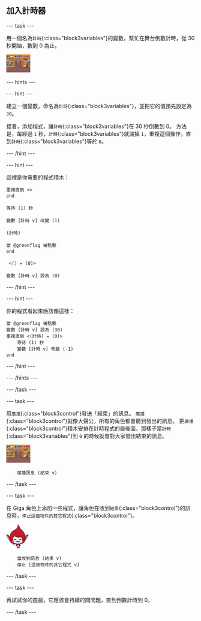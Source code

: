 ## 加入計時器

--- task ---

用一個名為`計時`{:class="block3variables"}的變數，幫忙在舞台倒數計時，從 30 秒開始，數到 0 為止。

![舞台角色](images/stage-sprite.png)

--- hints ---


--- hint ---

建立一個變數，命名為`計時`{:class="block3variables"}，並把它的值預先設定為 `30`。

接者，添加程式，讓`計時`{:class="block3variables"}在 30 秒倒數到 0。 方法是，每經過 `1` 秒，`計時`{:class="block3variables"}就減掉 `1`，重複這個操作，直到`計時`{:class="block3variables"}等於 `0`。

--- /hint ---

--- hint ---

這裡是你需要的程式積木：

```blocks3
重複直到 <>
end

等待 (1) 秒

變數 [計時 v] 改變 (1)

(計時)

當 @greenflag 被點擊
end

 <() = (0)>

變數 [計時 v] 設為 (0)
```

--- /hint ---

--- hint ---

你的程式看起來應該像這樣：

```blocks3
當 @greenflag 被點擊
變數 [計時 v] 設為 (30)
重複直到 <(計時) = (0)>
    等待 (1) 秒
    變數 [計時 v] 改變 (-1)
end
```

--- /hint ---

--- /hints ---

--- /task ---

--- task ---

用`廣播`{:class="block3control"}發送「結束」的訊息。 `廣播`{:class="block3control"}就像大聲公，所有的角色都會聽到發出的訊息。 把`廣播`{:class="block3control"}積木安排在計時程式的最後面，那樣子當`計時`{:class="block3variables"}到 `0` 的時候就會對大家發出結束的訊息。

![舞台角色](images/stage-sprite.png)

```blocks3
    廣播訊息 (結束 v)
```

--- /task ---

--- task ---

在 Giga 角色上添加一些程式，讓角色在收到`結束`{:class="block3control"}的訊息時，`停止這個物件的其它程式`{:class="block3control"}。

![Giga 角色](images/giga-sprite.png)

```blocks3
    當收到訊息 (結束 v)
    停止 [這個物件的其它程式 v]
```

--- /task ---

--- task ---

再試試你的遊戲，它應該會持續的問問題，直到倒數計時到 0。

--- /task ---